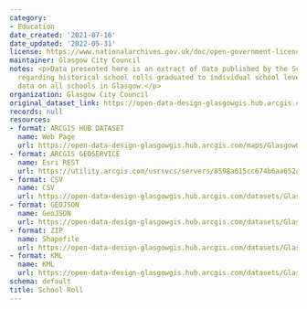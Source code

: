 ```yaml
---
category:
- Education
date_created: '2021-07-16'
date_updated: '2022-05-31'
license: https://www.nationalarchives.gov.uk/doc/open-government-licence/version/3/
maintainer: Glasgow City Council
notes: <p>Data presented here is an extract of data published by the Scottish Government
  regarding historical school rolls graduated to individual school level. Includes
  data on all schools in Glasgow.</p>
organization: Glasgow City Council
original_dataset_link: https://open-data-design-glasgowgis.hub.arcgis.com/maps/GlasgowGIS::school-roll
records: null
resources:
- format: ARCGIS HUB DATASET
  name: Web Page
  url: https://open-data-design-glasgowgis.hub.arcgis.com/maps/GlasgowGIS::school-roll
- format: ARCGIS GEOSERVICE
  name: Esri REST
  url: https://utility.arcgis.com/usrsvcs/servers/8598a615cc674b6aa652a54fbf0c71da/rest/services/OPEN_DATA/School_Roll/MapServer/0
- format: CSV
  name: CSV
  url: https://open-data-design-glasgowgis.hub.arcgis.com/datasets/GlasgowGIS::school-roll.csv?outSR=%7B%22latestWkid%22%3A27700%2C%22wkid%22%3A27700%7D
- format: GEOJSON
  name: GeoJSON
  url: https://open-data-design-glasgowgis.hub.arcgis.com/datasets/GlasgowGIS::school-roll.geojson?outSR=%7B%22latestWkid%22%3A27700%2C%22wkid%22%3A27700%7D
- format: ZIP
  name: Shapefile
  url: https://open-data-design-glasgowgis.hub.arcgis.com/datasets/GlasgowGIS::school-roll.zip?outSR=%7B%22latestWkid%22%3A27700%2C%22wkid%22%3A27700%7D
- format: KML
  name: KML
  url: https://open-data-design-glasgowgis.hub.arcgis.com/datasets/GlasgowGIS::school-roll.kml?outSR=%7B%22latestWkid%22%3A27700%2C%22wkid%22%3A27700%7D
schema: default
title: School Roll
---
```

